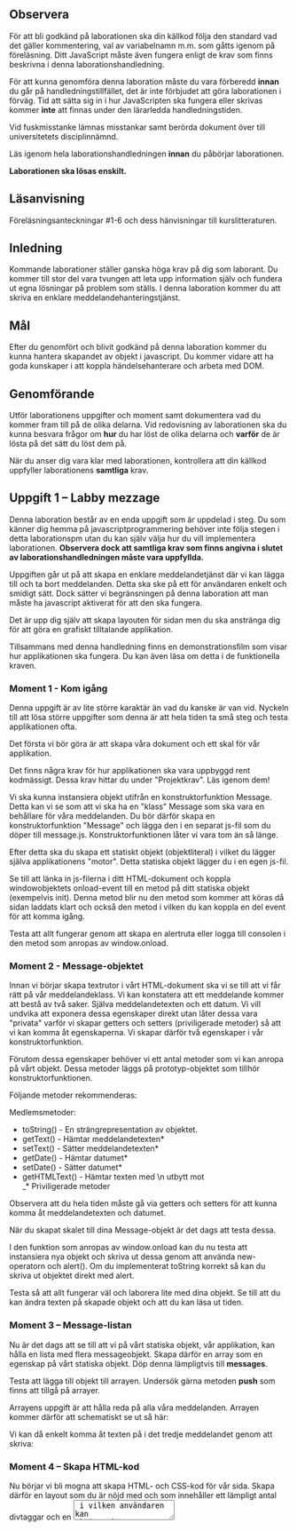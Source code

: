 
## Observera 
För att bli godkänd på laborationen ska din källkod följa den standard vad det gäller kommentering, val av variabelnamn m.m. som gåtts igenom på föreläsning. Ditt JavaScript måste även fungera enligt de krav som finns beskrivna i denna laborationshandledning.

För att kunna genomföra denna laboration måste du vara förberedd **innan** du går på handledningstillfället, det är inte förbjudet att göra laborationen i förväg. Tid att sätta sig in i hur JavaScripten ska fungera eller skrivas kommer **inte** att finnas under den lärarledda handledningstiden.

Vid fuskmisstanke lämnas misstankar samt berörda dokument över till universitetets disciplinnämnd.

Läs igenom hela laborationshandledningen **innan** du påbörjar laborationen.

**Laborationen ska lösas enskilt.**

## Läsanvisning 
Föreläsningsanteckningar #1-6 och dess hänvisningar till kurslitteraturen.

## Inledning
Kommande laborationer ställer ganska höga krav på dig som laborant. Du kommer till stor del vara tvungen att leta upp information själv och fundera ut egna lösningar på problem som ställs.
I denna laboration kommer du att skriva en enklare meddelandehanteringstjänst. 

## Mål
Efter du genomfört och blivit godkänd på denna laboration kommer du kunna hantera skapandet av objekt i javascript. Du kommer vidare att ha goda kunskaper i att koppla händelsehanterare och arbeta med DOM.

## Genomförande
Utför laborationens uppgifter och moment samt dokumentera vad du kommer fram till på de olika delarna. Vid redovisning av laborationen ska du kunna besvara frågor om **hur** du har löst de olika delarna och **varför** de är lösta på det sätt du löst dem på.

När du anser dig vara klar med laborationen, kontrollera att din källkod uppfyller laborationens **samtliga** krav.

## Uppgift 1 – Labby mezzage
Denna laboration består av en enda uppgift som är uppdelad i steg. Du som känner dig hemma på javascriptprogrammering behöver inte följa stegen i detta laborationspm utan du kan själv välja hur du vill implementera laborationen. **Observera dock att samtliga krav som finns angivna i slutet av laborationshandledningen måste vara uppfyllda.**

Uppgiften går ut på att skapa en enklare meddelandetjänst där vi kan lägga till och ta bort meddelanden. Detta ska ske på ett för användaren enkelt och smidigt sätt. Dock sätter vi begränsningen på denna laboration att man måste ha javascript aktiverat för att den ska fungera.

Det är upp dig själv att skapa layouten för sidan men du ska anstränga dig för att göra en grafiskt tilltalande applikation.

Tillsammans med denna handledning finns en demonstrationsfilm som visar hur applikationen ska fungera. Du kan även läsa om detta i de funktionella kraven.

### Moment 1 - Kom igång
Denna uppgift är av lite större karaktär än vad du kanske är van vid. Nyckeln till att lösa större uppgifter som denna är att hela tiden ta små steg och testa applikationen ofta.

Det första vi bör göra är att skapa våra dokument och ett skal för vår applikation.

Det finns några krav för hur applikationen ska vara uppbyggd rent kodmässigt. Dessa krav hittar du under "Projektkrav". Läs igenom dem!

Vi ska kunna instansiera objekt utifrån en konstruktorfunktion Message. Detta kan vi se som att vi ska ha en "klass" Message som ska vara en behållare för våra meddelanden. Du bör därför skapa en konstruktorfunktion "Message" och lägga den i en separat js-fil som du döper till message.js. Konstruktorfunktionen låter vi vara tom än så länge.

Efter detta ska du skapa ett statiskt objekt (objektliteral) i vilket du lägger själva applikationens "motor". Detta statiska objekt lägger du i en egen js-fil.

Se till att länka in js-filerna i ditt HTML-dokument och koppla windowobjektets onload-event till en metod på ditt statiska objekt (exempelvis init). Denna metod blir nu den metod som kommer att köras då sidan laddats klart och också den metod i vilken du kan koppla en del event för att komma igång.

Testa att allt fungerar genom att skapa en alertruta eller logga till consolen i den metod som anropas av window.onload.



### Moment 2 - Message-objektet
Innan vi börjar skapa textrutor i vårt HTML-dokument ska vi se till att vi får rätt på vår meddelandeklass. Vi kan konstatera att ett meddelande kommer att bestå av två saker. Själva meddelandetexten och ett datum. Vi vill undvika att exponera dessa egenskaper direkt utan låter dessa vara "privata" varför vi skapar getters och setters (priviligerade metoder) så att vi kan komma åt egenskaperna. Vi skapar därför två egenskaper i vår konstruktorfunktion. 

Förutom dessa egenskaper behöver vi ett antal metoder som vi kan anropa på vårt objekt. 
Dessa metoder läggs på prototyp-objektet som tillhör konstruktorfunktionen. 

Följande metoder rekommenderas:

Medlemsmetoder:

* toString() - En strängrepresentation av objektet. 
* getText() - Hämtar meddelandetexten*
* setText() - Sätter meddelandetexten*
* getDate() - Hämtar datumet*
* setDate() - Sätter datumet*
* getHTMLText() - Hämtar texten med \n utbytt mot <br />
_* Priviligerade metoder

Observera att du hela tiden måste gå via getters och setters för att kunna komma åt meddelandetexten och datumet.

När du skapat skalet till dina Message-objekt är det dags att testa dessa.

I den funktion som anropas av window.onload kan du nu testa att instansiera nya objekt och skriva ut dessa genom att använda new-operatorn och alert(). Om du implementerat toString korrekt så kan du skriva ut objektet direkt med alert.

Testa så att allt fungerar väl och laborera lite med dina objekt. Se till att du kan ändra texten på skapade objekt och att du kan läsa ut tiden.

### Moment 3 – Message-listan
Nu är det dags att se till att vi på vårt statiska objekt, vår applikation, kan hålla en lista med flera messageobjekt. Skapa därför en array som en egenskap på vårt statiska objekt. Döp denna lämpligtvis till **messages**.

Testa att lägga till objekt till arrayen. Undersök gärna metoden **push** som finns att tillgå på arrayer.

Arrayens uppgift är att hålla reda på alla våra meddelanden. 
Arrayen kommer därför att schematiskt se ut så här: 

Vi kan då enkelt komma åt texten på i det tredje meddelandet genom att skriva:


### Moment 4 – Skapa HTML-kod
Nu börjar vi bli mogna att skapa HTML- och CSS-kod för vår sida. Skapa därför en layout som du är nöjd med och som innehåller ett lämpligt antal divtaggar och en <textarea> i vilken användaren kan skriva sitt meddelande. Använd CSS för att få ett attraktivt utseende.
Under textfältet lägger du en knapp som användaren kan använda för att skicka meddelandet.

Lägg en div-tagg med lämpligt ID i vilken du sedan kan lägga ut dina meddelanden. Texten som skriver ut antal meddelanden behöver du inte skapa nu då den ska vara dynamisk.

### Moment 5 – Skapa meddelande
Det är nu dags för det stora steget. Här kommer du inte att få så mycket vägledning utan din uppgift blir nu att koppla event till knappen så att meddelanden skapas då användaren klickar på den (onclick på knappen).

När användaren gjort detta ska ett nytt Message-objekt skapas. Detta objekt ska innehålla texten som användaren skrev i och den exakta tidpunkt då användaren skapade inlägget.
Detta messageobjekt lägger du sedan till i arrayen med messageobjekt. (messages) 

Nu är du en bra bit på väg.

Tips. För att läsa ut texten från ett textfält så kan du använda egenskapen "value" som finns på textarea-objektet. 

### Moment 6 – Skriv ut meddelandet
Nu är det dags att skriva ut meddelandet så att användaren kan läsa det. Detta kan du göra på två sätt. 

* Radera alla befintliga meddelanden på sidan och skriv ut samtliga meddelanden i arrayen igen.
* Lägg till det aktuella meddelandet sist i den div-tagg som innehåller dina meddelanden.

Du väljer själv hur du vill göra här men jag skulle rekommendera att skriva funktioner som gör att du kan göra på vilket sätt du vill. Glöm inte att uppdatera meddelanderäknaren som håller reda på hur många meddelanden som är utskrivna.

Se även till att skriva ut **tiden** för när meddelandet skapades.

_RenderMessage**s**:_
Förslagsvis så skapar du en funktion (renderMessage) på ditt statiska objekt som ansvarar för att rita ut **ett** meddelande. Du kan sedan enkelt skapa en funktion (renderMessage**s**) som loopar igenom arrayen och skriver ut samtliga meddelanden med hjälp av renderMessage. 

_RenderMessage:_
RenderMessage har som uppgift att skriva ut ett specifikt meddelande (messageID). Här kan du välja att använda innerHTML för att skapa dina DOM-noder, men det är starkt rekommenderat att använda metoder så som document.createElement, appendChild, et cetera för att förenkla framöver. Det blir mer kod, men du kommer att tjäna på det i slutändan.

Dock behöver du använda innerHTML för att göra utskriften av själva meddelandetexten:

Testa nu din applikation så att du kan lägga till flera meddelanden. Du bör nu kunna välja om du vill anropa renderMessage för att skriva ut meddelandet sist, eller renderMessages för att skriva om alla meddelanden.

### Moment 7 – Radera meddelanden
Nu är det dags att lägga till funktionalitet så att vi även kan radera meddelanden. Detta betyder att du får modifiera den kod som sköter skapandet av ett meddelande (renderMessage) så att den även lägger till en länk och en bild som användaren kan klicka på. Koppla onclick till länken och se till att i den funktion som är kopplad till onclick radera aktuellt meddelande från din array. 

Radera sedan alla meddelanden på sidan och skriv ut dem igen genom att anropa renderMessage**s**.

Testa så att du kan radera flera/alla meddelanden och lägga till nya. Se till att din meddelanderäknare hela tiden är uppdaterad. 

### Moment 8 – Visa tidsstämpel för meddelandet
Lägg nu till kod för ännu en knapp på meddelandet. Denna knapp ska visa aktuell tidpunk inklusive måndad, dag och tid i en alertruta. 

Testa att allt fungerar.

### Moment 9 – Färdigställ
Nu är vi nästan klara men vi har hittills utelämnat några krav som nu måste implementeras.

Det som nu ska göras är:

* Se till att användaren kan skicka meddelanden genom att trycka på entertangenten. Detta gör du genom att koppla en händelsehanterare till textfältets onkeypress-event. I händelsehanteraren får du sedan använda informationen som skickats till eventet (e) och läsa ut den tangent som användaren tryckt på med egenskapen **keyCode**
* När du fått detta att fungera ska du lägga till kod till testet så att användaren kan hålla nere SHIFT-tangenten utan att meddelandet skickas. Du kan ta reda på detta med e.shiftKey
* Nu ska du se till att byta ut alla radbrytningar som användaren skrivit mot <br />. Detta görs lämpligtvis i meddelandets getHTMLText-metod. Här kan vi använda reguljära uttryck
* När användaren raderar ett meddelande ska en varning först visas i vilken användaren kan välja att avbryta. Kika lite på window.confirm() så löser du nog detta kvickt. 

**Nu är** **du förhoppningsvis klar med applikationen. Testa den genom att skapa många och framförallt olika långa inlägg. Testa att radera och kontrollera tiderna. Fungerar allt?** 

**Vad bra, kontrollera då kraven återigen på nästa sida.** **När det är gjort är du fri att lägga till extrafunktionalitet om du önskar. Kanske ska man kunna editera inläggen?**





## Krav på uppgiften

### Funktionella krav **(bocka av)**

- Användaren kan skapa meddelanden genom att skriva dessa i textfältet och trycka på knappen ”skriv”
- Användaren kan skapa meddelanden genom att skriva dessa i textfälten och avsluta med ”enter”/”returtangenten”
- Användaren kan skapa radbrytningar i meddelanden genom att trycka SHIFT+ENTER
- Meddelandet presenteras med text och radbrytningar.
- Meddelandet innehåller en tidsstämpel på formatet (timmar:minuter:sekunder) 
- Användaren kan radera ett inlägg genom att klicka på en, till meddelandet, tillhörande knapp.
- När ett meddelande ska raderas får användaren via en bekräftelsedialog göra valet om meddelandet ska raderas eller ej.
- Användaren kan genom att klicka på en, till meddelandet tillhörande knapp, få en dialogruta som presenterar datum och klockslag då meddelandet skapades.
- Applikationen fungerar och är testad i olika moderna webbläsare.


### Icke funktionella krav **(bocka av)**

- Applikationen är grafiskt tilltalande och tydlig

### Projektkrav **(bocka av)**
 
- HTML-dokumentet är validerat och godkänt enligt W3Cs rekommendation.
- Ingen javascriptkod är skriven direkt i HTML-dokumenten (varken i källkoden eller den genererade koden). Du får alltså **inte** ha kod liknande: 
<a href=”#” onclick=”foo(bar)”>
- document.write används inte
- Varje meddelande sparas i ett objekt instansierat från konstruktorfunktionen Message
- Meddelanden sparas i en array som alltid motsvarar de meddelanden som användaren ser.
- Hela applikationen är inkapslad i ett objekt.
- CSS-kod länkas in med ett externt dokument.
- Javascriptkoden sätter aldrig stilmallsinformation direkt utan CSS-klasser används.

## ![][star_big] För en större utmaning
_(Detta steg ger inte högre betyg på denna laboration som enbart bedöms med U/G men kommer att hjälpa dig vid projektet)_

Om man väljer att skapa uppgiften i ett statiskt objekt så märker man fort en begränsning, det går inte att köra flera instanser av meddelandetjänsten i samma HTML-dokument samtidigt. Har du ambition att satsa på högre betyg i denna kurs kan det därför vara bra att försöka lösa detta problem redan nu och få ovärderlig kunskap som du får nytta av i betygssteget 5 i projektet.

Något som vore trevligt att göra att är att lyckas skapa obegränsat antal instanser av applikationen i ett och samma HTML-dokument. T.ex. skulle man kunna skriva så här för att starta våra applikationer:

**index.html:**

I fallet ovan så skapas applikationerna genom att ett nytt objekt av ”klassen” MessageBoard instansieras. Som argument tas id:t på den DOM-node i vilken applikationen ska skapas. När applikationen väl är skapad, sköter den sig sedan själv.

När vi enbart haft en instans av samma applikation som exekverats i ett och samma html-dokument har vi tidigare kunnat förlita oss till att läsa av ID:et på det element som klickats för att få reda på vilken, exempelvis, skicka-knapp som användaren klickat på. När vi nu har flera instanser av samma applikation så kan vi inte göra på detta sätt då samma knapp i de olika spelen i så fall får samma ID vilket inte är tillåtet. 

Det finns då ett snyggare och på alla sätt bättre sätt att hålla reda på vad som klickats, och det är att använda closures. Detta är dock mer komplext, och kan vara svårt att greppa så därför visar jag hur det skulle kunna se ut när man skapar skickaknappen i applikationens konstruktorfunktion:



Här tvingas vi använda en closure mot variabeln that som då kommer att peka på vår instans. Hade vi skrivit ”this” direkt i funktionen så kommer den att i runtime referera till ”inputButton”.

Se nu alltså till att inte förlita dig på IDn i html-koden. För att styra utseendet lämpar sig klasser lika bra.
 
Hängde du med? I så fall löser du detta i ett nafs!

Lycka till!

[star]:https://coursepress.lnu.se/program/webbprogrammerare/wp-content/plugins/coursepress/icons/16/star_yellow.png

[star_big]:https://coursepress.lnu.se/program/webbprogrammerare/wp-content/plugins/coursepress/icons/24/star_yellow.png

[info]:https://coursepress.lnu.se/program/webbprogrammerare/wp-content/plugins/coursepress/icons/16/information.png
